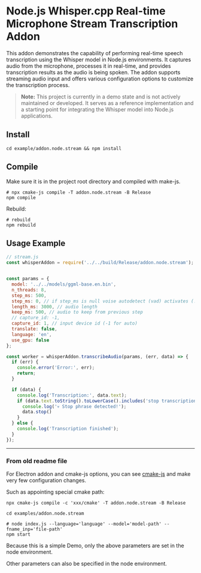 # Node.js Whisper.cpp Real-time Microphone Stream Transcription Addon
This addon demonstrates the capability of performing real-time speech transcription using the Whisper model in Node.js environments. It captures audio from the microphone, processes it in real-time, and provides transcription results as the audio is being spoken. The addon supports streaming audio input and offers various configuration options to customize the transcription process.

> **Note:** This project is currently in a demo state and is not actively maintained or developed. It serves as a reference implementation and a starting point for integrating the Whisper model into Node.js applications.

## Install

```shell {"id":"01HX40D7Y1VM75W12HGW6S8K93"}
cd example/addon.node.stream && npm install
```

## Compile

Make sure it is in the project root directory and compiled with make-js.

```shell {"id":"01HX40D7Y1VM75W12HGZ2ZWKTM"}
# npx cmake-js compile -T addon.node.stream -B Release
npm compile
```
Rebuild: 
```shell
# rebuild
npm rebuild
```

## Usage Example 

```js
// stream.js
const whisperAddon = require('../../build/Release/addon.node.stream');


const params = {
  model: '../../models/ggml-base.en.bin',
  n_threads: 8,
  step_ms: 500,
  step_ms: 0, // if step_ms is null voise autodetect (vad) activates (!) low process utilization!
  length_ms: 3000, // audio length
  keep_ms: 500, // audio to keep from previous step
  // capture_id: -1,
  capture_id: 1, // input device id (-1 for auto)
  translate: false,
  language: 'en',
  use_gpu: false
};

const worker = whisperAddon.transcribeAudio(params, (err, data) => {
  if (err) {
    console.error('Error:', err);
    return;
  }

  if (data) {
    console.log('Transcription:', data.text);
    if (data.text.toString().toLowerCase().includes('stop transcription')) {
      console.log('💀 Stop phrase detected!');
      data.stop()
    }
  } else {
    console.log('Transcription finished');
  }
});
```


-----

### From old readme file

For Electron addon and cmake-js options, you can see [cmake-js](https://github.com/cmake-js/cmake-js) and make very few configuration changes.

Such as appointing special cmake path:

```shell {"id":"01HX40D7Y29CNJR5V915PP2XZT"}
npx cmake-js compile -c 'xxx/cmake' -T addon.node.stream -B Release
```

```shell {"id":"01HX40D7Y35FCSRE5R8YQB607Q"}
cd examples/addon.node.stream

# node index.js --language='language' --model='model-path' --fname_inp='file-path'
npm start
```

Because this is a simple Demo, only the above parameters are set in the node environment.

Other parameters can also be specified in the node environment.
